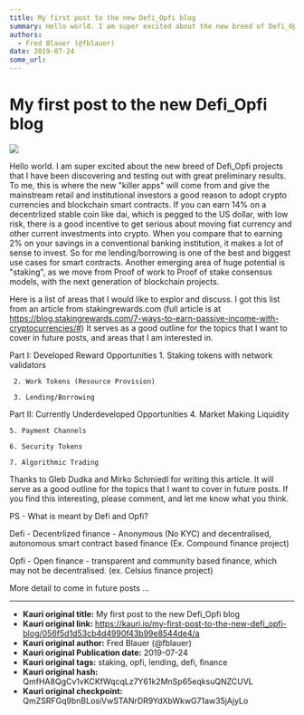 ```yaml
---
title: My first post to the new Defi_Opfi blog
summary: Hello world. I am super excited about the new breed of Defi_Opfi projects that I have been discovering and testing out with great preliminary results. To me, this is where the new killer apps will come from and give the mainstream retail and institutional investors a good reason to adopt crypto currencies and blockchain smart contracts. If you can earn 14% on a decentrlized stable coin like dai, which is pegged to the US dollar, with low risk, there is a good incentive to get serious about movin
authors:
  - Fred Blauer (@fblauer)
date: 2019-07-24
some_url: 
---
```


# My first post to the new Defi_Opfi blog

![](https://ipfs.infura.io/ipfs/QmUPynjbDt1EFy4wgGARnbApY6EQCDZ3bkFKbLa4D9G133)


Hello world. I am super excited about the new breed of Defi_Opfi projects that I have been discovering and testing out with great preliminary results. To me, this is where the new "killer apps" will come from and give the mainstream retail and institutional investors a good reason to adopt crypto currencies and blockchain smart contracts. If you can earn 14% on a decentrlized stable coin like dai, which is pegged to the US dollar, with low risk, there is a good incentive to get serious about moving fiat currency and other current investments into crypto. When you compare that to earning 2% on your savings in a conventional banking institution, it makes a lot of sense to invest. So for me lending/borrowing is one of the best and biggest use cases for smart contracts. Another emerging area of huge potential is "staking", as we move from Proof of work to Proof of stake consensus models, with the next generation of blockchain projects.

Here is a list of areas that I would like to explor and discuss. I got this list from an article from stakingrewards.com (full article is at https://blog.stakingrewards.com/7-ways-to-earn-passive-income-with-cryptocurrencies/#) It serves as a good outline for the topics that I want to cover in future posts, and areas that I am interested in. 

Part I: Developed Reward Opportunities
     1. Staking tokens with network validators

     2. Work Tokens (Resource Provision)

     3. Lending/Borrowing

Part II: Currently Underdeveloped Opportunities
    4. Market Making Liquidity

    5. Payment Channels

    6. Security Tokens

    7. Algorithmic Trading

Thanks to Gleb Dudka and  Mirko Schmiedl for writing this article.  It will serve as a good outline for the topics that I want to cover in future posts. If you find this interesting, please comment, and let me know what you think.

PS - What is meant by Defi and Opfi?

Defi - Decentrlized finance - Anonymous (No KYC) and decentralised, autonomous smart contract based finance (Ex. Compound finance project)

Opfi - Open finance - transparent and community based finance, which may not be decentralised. (ex. Celsius finance project)

More detail to come in future posts ...


---

- **Kauri original title:** My first post to the new Defi_Opfi blog
- **Kauri original link:** https://kauri.io/my-first-post-to-the-new-defi_opfi-blog/056f5d1d53cb4d4990f43b99e8544de4/a
- **Kauri original author:** Fred Blauer (@fblauer)
- **Kauri original Publication date:** 2019-07-24
- **Kauri original tags:** staking, opfi, lending, defi, finance
- **Kauri original hash:** QmfHA8QgCv1vKCKfWqcqLz7Y61k2MnSp65eqksuQNZCUVL
- **Kauri original checkpoint:** QmZSRFGq9bnBLosiVwSTANrDR9YdXbWkwG71aw35jAjyLo



